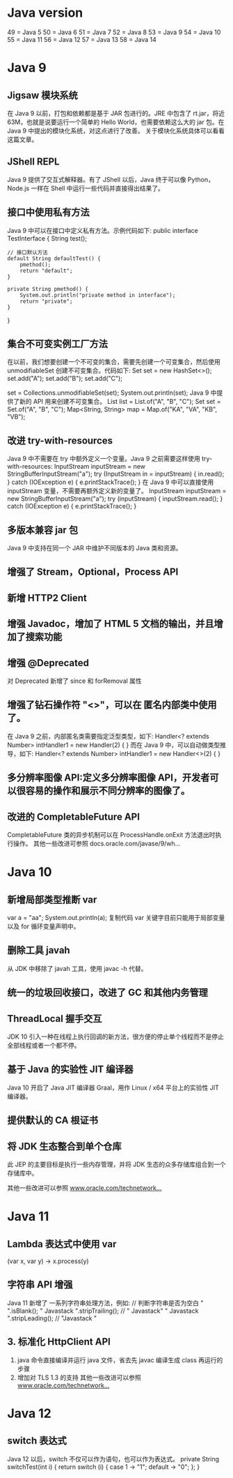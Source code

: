 # Java version

49 = Java 5
50 = Java 6
51 = Java 7
52 = Java 8
53 = Java 9
54 = Java 10
55 = Java 11
56 = Java 12
57 = Java 13
58 = Java 14

# Java 9

## Jigsaw 模块系统

在 Java 9 以前，打包和依赖都是基于 JAR 包进行的。JRE 中包含了 rt.jar，将近 63M，也就是说要运行一个简单的 Hello World，也需要依赖这么大的 jar 包。在 Java 9 中提出的模块化系统，对这点进行了改善。
关于模块化系统具体可以看看这篇文章。

## JShell REPL

Java 9 提供了交互式解释器。有了 JShell 以后，Java 终于可以像 Python，Node.js 一样在 Shell 中运行一些代码并直接得出结果了。

## 接口中使用私有方法

Java 9 中可以在接口中定义私有方法。示例代码如下:
public interface TestInterface {
String test();

    // 接口默认方法
    default String defaultTest() {
        pmethod();
        return "default";
    }

    private String pmethod() {
        System.out.println("private method in interface");
        return "private";
    }

}

## 集合不可变实例工厂方法

在以前，我们想要创建一个不可变的集合，需要先创建一个可变集合，然后使用 unmodifiableSet 创建不可变集合。代码如下:
Set<String> set = new HashSet<>();
set.add("A");
set.add("B");
set.add("C");

set = Collections.unmodifiableSet(set);
System.out.println(set);
Java 9 中提供了新的 API 用来创建不可变集合。
List<String> list = List.of("A", "B", "C");
Set<String> set = Set.of("A", "B", "C");
Map<String, String> map = Map.of("KA", "VA", "KB", "VB");

## 改进 try-with-resources

Java 9 中不需要在 try 中额外定义一个变量。Java 9 之前需要这样使用 try-with-resources:
InputStream inputStream = new StringBufferInputStream("a");
try (InputStream in = inputStream) {
in.read();
} catch (IOException e) {
e.printStackTrace();
}
在 Java 9 中可以直接使用 inputStream 变量，不需要再额外定义新的变量了。
InputStream inputStream = new StringBufferInputStream("a");
try (inputStream) {
inputStream.read();
} catch (IOException e) {
e.printStackTrace();
}

## 多版本兼容 jar 包

Java 9 中支持在同一个 JAR 中维护不同版本的 Java 类和资源。

## 增强了 Stream，Optional，Process API

## 新增 HTTP2 Client

## 增强 Javadoc，增加了 HTML 5 文档的输出，并且增加了搜索功能

## 增强 @Deprecated

对 Deprecated 新增了 since 和 forRemoval 属性

## 增强了钻石操作符 "<>"，可以在 匿名内部类中使用了。

在 Java 9 之前，内部匿名类需要指定泛型类型，如下:
Handler<? extends Number> intHandler1 = new Handler<Number>(2) {
}
而在 Java 9 中，可以自动做类型推导，如下:
Handler<? extends Number> intHandler1 = new Handler<>(2) {
}

## 多分辨率图像 API:定义多分辨率图像 API，开发者可以很容易的操作和展示不同分辨率的图像了。

## 改进的 CompletableFuture API

CompletableFuture 类的异步机制可以在 ProcessHandle.onExit 方法退出时执行操作。
其他一些改进可参照 docs.oracle.com/javase/9/wh…

# Java 10

## 新增局部类型推断 var

var a = "aa";
System.out.println(a);
复制代码 var 关键字目前只能用于局部变量以及 for 循环变量声明中。

## 删除工具 javah

从 JDK 中移除了 javah 工具，使用 javac -h 代替。

## 统一的垃圾回收接口，改进了 GC 和其他内务管理

## ThreadLocal 握手交互

JDK 10 引入一种在线程上执行回调的新方法，很方便的停止单个线程而不是停止全部线程或者一个都不停。

## 基于 Java 的实验性 JIT 编译器

Java 10 开启了 Java JIT 编译器 Graal，用作 Linux / x64 平台上的实验性 JIT 编译器。

## 提供默认的 CA 根证书

## 将 JDK 生态整合到单个仓库

此 JEP 的主要目标是执行一些内存管理，并将 JDK 生态的众多存储库组合到一个存储库中。

其他一些改进可以参照 www.oracle.com/technetwork…

# Java 11

## Lambda 表达式中使用 var

(var x, var y) -> x.process(y)

## 字符串 API 增强

Java 11 新增了 一系列字符串处理方法，例如:
// 判断字符串是否为空白
" ".isBlank();
" Javastack ".stripTrailing(); // " Javastack"
" Javastack ".stripLeading(); // "Javastack "

## 3. 标准化 HttpClient API

1. java 命令直接编译并运行 java 文件，省去先 javac 编译生成 class 再运行的步骤
2. 增加对 TLS 1.3 的支持
   其他一些改进可以参照 www.oracle.com/technetwork…

# Java 12

## switch 表达式

Java 12 以后，switch 不仅可以作为语句，也可以作为表达式。
private String switchTest(int i) {
return switch (i) {
case 1 -> "1";
default -> "0";
};
}

